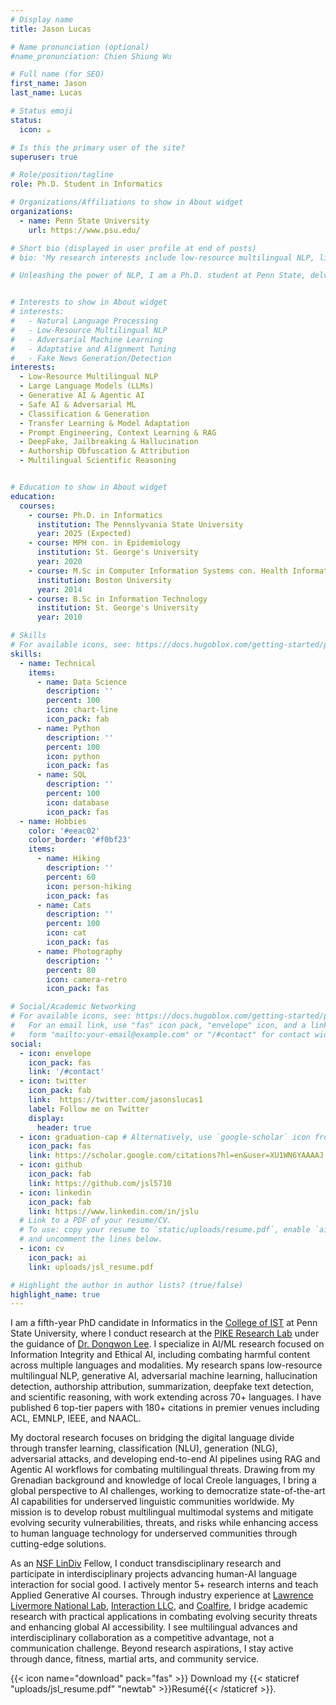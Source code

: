 ```yaml
---
# Display name
title: Jason Lucas

# Name pronunciation (optional)
#name_pronunciation: Chien Shiung Wu

# Full name (for SEO)
first_name: Jason
last_name: Lucas

# Status emoji
status:
  icon: ☕️

# Is this the primary user of the site?
superuser: true

# Role/position/tagline
role: Ph.D. Student in Informatics

# Organizations/Affiliations to show in About widget
organizations:
  - name: Penn State University
    url: https://www.psu.edu/

# Short bio (displayed in user profile at end of posts)
# bio: 'My research interests include low-resource multilingual NLP, linguistics, adversarial machine learning and mis/disinformation generation/detection. My Ph.D. thesis is in the area of applying artificial intelligence for cybersecurity and social good, with a focus on low-resource multilingual natural language processing. More specifically, I develop NLP techniques to promote cybersecurity, combat mis/disinformation, and enable AI accessibility for non-English languages and underserved populations. This involves creating novel models and techniques for tasks like multilingual and crosslingual text classification, machine translation, text generation, and adversarial attacks in limited training data settings. My goal is to democratize state-of-the-art AI capabilities by extending them beyond high-resource languages like English into the long tail of lower-resourced languages worldwide. By innovating robust learning approaches from scarce linguistic data, this research aims to open promising directions where AI can have dual benefits strengthening security, integrity and social welfare across diverse global locales.'

# Unleashing the power of NLP, I am a Ph.D. student at Penn State, delving into interdisciplinary research in Data Science and AI. As part of the [College of IST](https://ist.psu.edu/), I conduct research at the PIKE Research Lab under the guidance of [Dr. Dongwon Lee](https://pike.psu.edu/dongwon/). I focus on applying NLP and machine learning techniques to combat dis/misinformation across languages, contexts, and distribution gaps. At Penn State, I serve as an [NSF LinDiv](https://lindiv.la.psu.edu/) Fellow, conducting transdisciplinary research to advance human-AI languague interaction globally. My mission is to mitigate evolving security threats, risks and enhance access to human language technology for all with cutting-edge solutions. Beyond research aspirations, I stay active through dance, fitness, martial arts, and community service. 


# Interests to show in About widget
# interests:
#   - Natural Language Processing
#   - Low-Resource Multilingual NLP
#   - Adversarial Machine Learning
#   - Adaptative and Alignment Tuning
#   - Fake News Generation/Detection
interests:
  - Low-Resource Multilingual NLP
  - Large Language Models (LLMs)
  - Generative AI & Agentic AI
  - Safe AI & Adversarial ML
  - Classification & Generation
  - Transfer Learning & Model Adaptation
  - Prompt Engineering, Context Learning & RAG 
  - DeepFake, Jailbreaking & Hallucination 
  - Authorship Obfuscation & Attribution
  - Multilingual Scientific Reasoning


# Education to show in About widget
education:
  courses:
    - course: Ph.D. in Informatics
      institution: The Pennslyvania State University
      year: 2025 (Expected)
    - course: MPH con. in Epidemiology
      institution: St. George's University
      year: 2020
    - course: M.Sc in Computer Information Systems con. Health Informatics
      institution: Boston University
      year: 2014
    - course: B.Sc in Information Technology
      institution: St. George's University 
      year: 2010

# Skills
# For available icons, see: https://docs.hugoblox.com/getting-started/page-builder/#icons
skills:
  - name: Technical
    items:
      - name: Data Science
        description: ''
        percent: 100
        icon: chart-line
        icon_pack: fab
      - name: Python
        description: ''
        percent: 100
        icon: python
        icon_pack: fas
      - name: SQL
        description: ''
        percent: 100
        icon: database
        icon_pack: fas
  - name: Hobbies
    color: '#eeac02'
    color_border: '#f0bf23'
    items:
      - name: Hiking
        description: ''
        percent: 60
        icon: person-hiking
        icon_pack: fas
      - name: Cats
        description: ''
        percent: 100
        icon: cat
        icon_pack: fas
      - name: Photography
        description: ''
        percent: 80
        icon: camera-retro
        icon_pack: fas

# Social/Academic Networking
# For available icons, see: https://docs.hugoblox.com/getting-started/page-builder/#icons
#   For an email link, use "fas" icon pack, "envelope" icon, and a link in the
#   form "mailto:your-email@example.com" or "/#contact" for contact widget.
social:
  - icon: envelope
    icon_pack: fas
    link: '/#contact'
  - icon: twitter
    icon_pack: fab
    link:  https://twitter.com/jasonslucas1
    label: Follow me on Twitter
    display:
      header: true
  - icon: graduation-cap # Alternatively, use `google-scholar` icon from `ai` icon pack
    icon_pack: fas
    link: https://scholar.google.com/citations?hl=en&user=XU1WN6YAAAAJ
  - icon: github
    icon_pack: fab
    link: https://github.com/jsl5710
  - icon: linkedin
    icon_pack: fab
    link: https://www.linkedin.com/in/jslu
  # Link to a PDF of your resume/CV.
  # To use: copy your resume to `static/uploads/resume.pdf`, enable `ai` icons in `params.yaml`,
  # and uncomment the lines below.
  - icon: cv
    icon_pack: ai
    link: uploads/jsl_resume.pdf

# Highlight the author in author lists? (true/false)
highlight_name: true
---
```

I am a fifth-year PhD candidate in Informatics in the [College of IST](https://ist.psu.edu/) at Penn State University, where I conduct research at the [PIKE Research Lab](https://pike.psu.edu/) under the guidance of [Dr. Dongwon Lee](https://pike.psu.edu/dongwon/). I specialize in AI/ML research focused on Information Integrity and Ethical AI, including combating harmful content across multiple languages and modalities. My research spans low-resource multilingual NLP, generative AI, adversarial machine learning, hallucination detection, authorship attribution, summarization, deepfake text detection, and scientific reasoning, with work extending across 70+ languages. I have published 6 top-tier papers with 180+ citations in premier venues including ACL, EMNLP, IEEE, and NAACL.

My doctoral research focuses on bridging the digital language divide through transfer learning, classification (NLU), generation (NLG), adversarial attacks, and developing end-to-end AI pipelines using RAG and Agentic AI workflows for combating multilingual threats. Drawing from my Grenadian background and knowledge of local Creole languages, I bring a global perspective to AI challenges, working to democratize state-of-the-art AI capabilities for underserved linguistic communities worldwide. My mission is to develop robust multilingual multimodal systems and mitigate evolving security vulnerabilities, threats, and risks while enhancing access to human language technology for underserved communities through cutting-edge solutions.

As an [NSF LinDiv](https://lindiv.la.psu.edu/) Fellow, I conduct transdisciplinary research and participate in interdisciplinary projects advancing human-AI language interaction for social good. I actively mentor 5+ research interns and teach Applied Generative AI courses. Through industry experience at [Lawrence Livermore National Lab](https://www.llnl.gov/), [Interaction LLC](https://www.interactions.com/), and [Coalfire](https://coalfire.com/), I bridge academic research with practical applications in combating evolving security threats and enhancing global AI accessibility. I see multilingual advances and interdisciplinary collaboration as a competitive advantage, not a communication challenge. Beyond research aspirations, I stay active through dance, fitness, martial arts, and community service.

 {{< icon name="download" pack="fas" >}} Download my {{< staticref "uploads/jsl_resume.pdf" "newtab" >}}Resumé{{< /staticref >}}.
